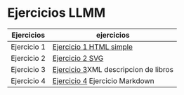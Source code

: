 # Ejercicios LLMM


Ejercicios|ejercicios 
----------|------------
Ejercicio 1|[Ejercicio 1 HTML simple](https://github.com/Rafaelsan12/Ejercicio_01/blob/master/Tema1/PAG%201.html)
Ejercicio 2|[Ejercicio 2 SVG](https://github.com/Rafaelsan12/Ejercicio_01/blob/master/Tema1/svg.html)
Ejercicio 3|[Ejercicio 3]()XML descripcion de libros
Ejercicio 4|[Ejercicio 4](https://github.com/Rafaelsan12/Ejercicio_01/blob/master/README.md) Ejercicio Markdown
